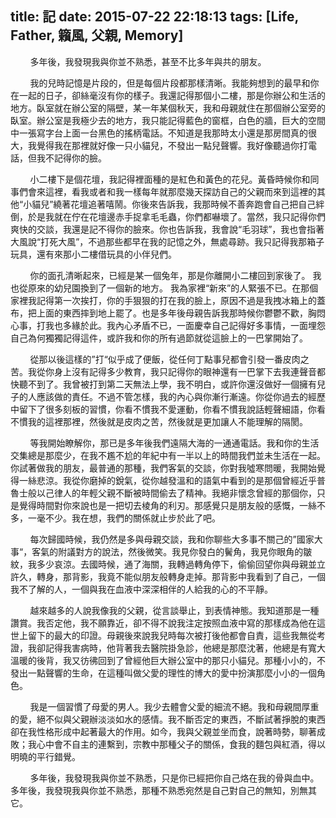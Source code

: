title: 記
date: 2015-07-22 22:18:13
tags: [Life, Father, 籟風, 父親, Memory]
---

&#160;&#160;&#160;&#160;&#160;&#160;&#160;&#160;多年後，我發現我與你並不熟悉，甚至不比多年與共的朋友。

&#160;&#160;&#160;&#160;&#160;&#160;&#160;&#160;我的兒時記憶是片段的，但是每個片段都那樣清晰。我能夠想到的最早和你在一起的日子，卻絲毫沒有你的樣子。我還記得那個小二樓，那是你辦公和生活的地方。臥室就在辦公室的隔壁，某一年某個秋天，我和母親就住在那個辦公室旁的臥室。辦公室是我極少去的地方，我只能記得藍色的窗框，白色的牆，巨大的空間中一張寫字台上面一台黑色的搖柄電話。不知道是我那時太小還是那房間真的很大，我覺得我在那裡就好像一只小貓兒，不發出一點兒聲響。我好像聽過你打電話，但我不記得你的臉。

&#160;&#160;&#160;&#160;&#160;&#160;&#160;&#160;小二樓下是個花壇，我記得裡面種的是紅色和黃色的花兒。黃昏時候你和同事們會來這裡，看我或者和我一樣每年就那麼幾天探訪自己的父親而來到這裡的其他“小貓兒”繞著花壇追著嘻鬧。你後來告訴我，我那時候不善奔跑會自己把自己絆倒，於是我就在佇在花壇邊赤手捉拿毛毛蟲，你們都嚇壞了。當然，我只記得你們爽快的交談，我還是記不得你的臉來。你也告訴我，我會說“毛羽球”，我也會指著大風說“打死大風”，不過那些都早在我的記憶之外，無處尋跡。我只記得我那箱子玩具，還有來那小二樓借玩具的小伴兒們。

&#160;&#160;&#160;&#160;&#160;&#160;&#160;&#160;你的面孔清晰起來，已經是某一個兔年，那是你離開小二樓回到家後了。 我也從原來的幼兒園換到了一個新的地方。 我為家裡“新來”的人緊張不已。在那個家裡我記得第一次挨打，你的手狠狠的打在我的臉上，原因不過是我拽冰箱上的蓋布，把上面的東西摔到地上罷了。也是多年後母親告訴我那時候你鬱鬱不歡，胸悶心事，打我也多緣於此。我內心矛盾不已，一面慶幸自己記得好多事情，一面埋怨自己為何獨獨記得這件，或許我和你的所有過節就從這臉上的一巴掌開始了。

&#160;&#160;&#160;&#160;&#160;&#160;&#160;&#160;從那以後這樣的”打“似乎成了便飯，從任何丁點事兒都會引發一番皮肉之苦。我從你身上沒有記得多少教育，我只記得你的眼神還有一巴掌下去我連聲音都快聽不到了。我曾被打到第二天無法上學，我不明白，或許你還沒做好一個擁有兒子的人應該做的責任。不過不管怎樣，我的內心與你漸行漸遠。你從你過去的經歷中留下了很多刻板的習慣，你看不慣我不愛運動，你看不慣我說話輕聲細語，你看不慣我的這裡那裡，然後就是皮肉之苦，然後就是更加讓人不能理解的隔閡。

&#160;&#160;&#160;&#160;&#160;&#160;&#160;&#160;等我開始瞭解你，那已是多年後我們遠隔大海的一通通電話。我和你的生活交集總是那麼少，在我不尷不尬的年紀中有一半以上的時間我們並未生活在一起。你試著做我的朋友，最普通的那種，我們客氣的交談，你對我噓寒問暖，我開始覺得一絲悲涼。我從你磨掉的銳氣，從你越發溫和的語氣中看到的是那個曾經近乎普魯士般以己律人的年輕父親不斷被時間偷去了精神。我絕非懷念曾經的那個你，只是覺得時間對你來說也是一把切去棱角的利刃。那感覺只是朋友般的感慨，一絲不多，一毫不少。我在想，我們的關係就止步於此了吧。

&#160;&#160;&#160;&#160;&#160;&#160;&#160;&#160;每次歸國時候，我仍然是多與母親交談，我和你聊些大多事不關己的”國家大事“，客氣的附議對方的說法，然後微笑。我見你發白的鬢角，我見你眼角的皺紋，我多少哀涼。去國時候，通了海關，我轉過轉角停下，偷偷回望你與母親並立許久，轉身，那背影，我竟不能似朋友般轉身走掉。那背影中我看到了自己，一個我不了解的人，一個與我在血液中深深相伴的人給我的心的不平靜。

&#160;&#160;&#160;&#160;&#160;&#160;&#160;&#160;越來越多的人說我像我的父親，從言談舉止，到表情神態。我知道那是一種讚賞。我否定他，我不願靠近，卻不得不說我注定按照血液中寫的那樣成為他在這世上留下的最大的印證。母親後來說我兒時每次被打後他都會自責，這些我無從考證，我卻記得我害病時，他背著我去醫院掛急診，他總是那麼沈著，他總是有寬大溫暖的後背，我又彷彿回到了曾經他巨大辦公室中的那只小貓兒。那種小小的，不發出一點聲響的生命，在這種叫做父愛的理性的博大的愛中扮演那麼小小的一個角色。

&#160;&#160;&#160;&#160;&#160;&#160;&#160;&#160;我是一個習慣了母愛的男人。我少去體會父愛的細流不絕。我和母親間厚重的愛，絕不似與父親辦淡淡如水的感情。我不斷否定的東西，不斷試著掙脫的東西卻在我性格形成中起著最大的作用。如今，我與父親並坐而食，說著時勢，聊著成敗；我心中會不自主的連繫到，宗教中那種父子的關係，食我的麵包與紅酒，得以明曉的平行錯覺。

&#160;&#160;&#160;&#160;&#160;&#160;&#160;&#160;多年後，我發現我與你並不熟悉，只是你已經把你自己烙在我的骨與血中。多年後，我發現我與你並不熟悉，那種不熟悉宛然是自己對自己的無知，別無其它。